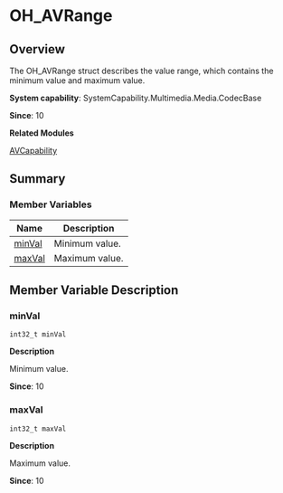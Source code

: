 # OH_AVRange


## Overview

The OH_AVRange struct describes the value range, which contains the minimum value and maximum value.

**System capability**: SystemCapability.Multimedia.Media.CodecBase

**Since**: 10

**Related Modules**

[AVCapability](_a_v_capability.md)


## Summary


### Member Variables

| Name| Description| 
| -------- | -------- |
| [minVal](#minval) | Minimum value.| 
| [maxVal](#maxval) | Maximum value.| 


## Member Variable Description


### minVal

  
```
int32_t minVal
```

**Description**

Minimum value.

**Since**: 10


### maxVal

  
```
int32_t maxVal
```

**Description**

Maximum value.

**Since**: 10
